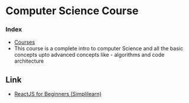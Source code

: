 # Computer Science Course

### Index

- [Courses](#courses)
- This course is a complete intro to computer Science and all the basic concepts upto advanced concepts like - algorithms and code architecture

## Link

- [ReactJS for Beginners (Simplilearn)](https://github.com/codacdanny/computer-science.git)
